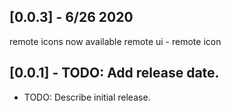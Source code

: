 ## [0.0.3] - 6/26 2020
remote icons now available remote ui - remote icon


## [0.0.1] - TODO: Add release date.

* TODO: Describe initial release.

